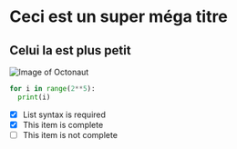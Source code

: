 # Ceci est un super méga titre
## Celui la est plus petit
![Image of Octonaut](https://octodex.github.com/images/octonaut.jpg)
```py
for i in range(2**5):
  print(i)
```
- [x] List syntax is required
- [x] This item is complete
- [ ] This item is not complete

